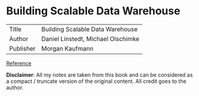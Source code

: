 # Building Scalable Data Warehouse

| | |
|-|-|
| Title | Building Scalable Data Warehouse |
| Author | Daniel Linstedt, Michael Olschimke |
| Publisher |  Morgan Kaufmann  |

[Reference](https://www.sciencedirect.com/book/9780128025109/building-a-scalable-data-warehouse-with-data-vault-2-0)

**Disclaimer**: All my notes are taken from this book and can be considered as a compact / truncate version of the original content. All credit goes to the author.